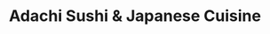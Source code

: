 ---
layout: place
title: "Adachi Sushi & Japanese Cuisine"
permalink: /michigan/birmingham/adachi-sushi-japanese-cuisine.html
stateAbbr: MI
stateName: Michigan
cityName: Birmingham
seo:
  name: "Adachi Sushi & Japanese Cuisine"
  type: Restaurant
  links: http://adachirestaurant.com/
description: "Looking for sushi in Birmingham, Michigan? Check out Adachi Sushi & Japanese Cuisine for a delightful Japanese dining experience. Enjoy a variety of sushi an..."
place_id: ChIJyyI93fLHJIgRjM4FluYqPT4
photos:
  - name: >-
      places/ChIJyyI93fLHJIgRjM4FluYqPT4/photos/AeeoHcIq84vqQYkDyAr85OjqLUsAWQ002jAhdKxLcrvB1JavG1nJHP9QZPx42_zT5t8dxO1crIIuyjhfr_YX7Q3IVWCHIxd3ykv4-hFMjJLfMC0SQ5UwdENNLlEx6DCiq3co6hmCm2xzMQelwDrhdMe2-HZwpONn3kcyIWU3kdnSTLs7mguJJg2cJKIhYc_Y2thguu9ieZ0XBOzEwr1mVgButDMl9RtO7ni8yk-JneVB0gDy7P8KlazsM6APhHNeorzqEz-5KKQ8MGdE-Xmej1EjPSePkchJlz6z_8ZsiYoe-16p5w
    widthPx: 2048
    heightPx: 1365
    authorAttributions:
      - displayName: Adachi Sushi & Japanese Cuisine
        uri: https://maps.google.com/maps/contrib/104189290024277124513
        photoUri: >-
          https://lh3.googleusercontent.com/a-/ALV-UjWLqG71Oki2TJmc-Qn0zrCJqRBjRdB8SYayRJCBUa3qk8dfzE76=s100-p-k-no-mo
    flagContentUri: >-
      https://www.google.com/local/imagery/report/?cb_client=maps_api_places.places_api&image_key=!1e10!2sAF1QipNnCmEUuestXkBT4_CODvy5-dIYH0GofYuePOZV&hl=en-US
    googleMapsUri: >-
      https://www.google.com/maps/place//data=!3m4!1e2!3m2!1sAF1QipNnCmEUuestXkBT4_CODvy5-dIYH0GofYuePOZV!2e10!4m2!3m1!1s0x8824c7f2dd3d22cb:0x3e3d2ae69605ce8c
  - name: >-
      places/ChIJyyI93fLHJIgRjM4FluYqPT4/photos/AeeoHcKYbfwgASXbMD2sFd3COqSNlxgYy0vJjJnY0b0ZMO9KT-6a6dzY01tYVBZOGAQk6jMdRz3kS_2yUvfpkTJ4z5u_-31Oczicn-SNCnp9haw59D3uiuQzcHueaoSzoNN6nRgTa5A_bGgxYk-hqKYcGZOWm0Qv0Nu2jD0TZwOgHXG7RZlycY0MumxSC9vhEjnC2c4-REua6UXTz7uk2BSFUWHAKQgg_6XUNYZ0cBv2xN9i5qPSSZdfvJtnc0lzJsFRHWa_I0f3mhnERXg3ZHe0aGo4AXGfY4dbl5CHj7y6zkVpvw
    widthPx: 1080
    heightPx: 607
    authorAttributions:
      - displayName: Adachi Sushi & Japanese Cuisine
        uri: https://maps.google.com/maps/contrib/104189290024277124513
        photoUri: >-
          https://lh3.googleusercontent.com/a-/ALV-UjWLqG71Oki2TJmc-Qn0zrCJqRBjRdB8SYayRJCBUa3qk8dfzE76=s100-p-k-no-mo
    flagContentUri: >-
      https://www.google.com/local/imagery/report/?cb_client=maps_api_places.places_api&image_key=!1e10!2sAF1QipNa_EQlypgP4NmLm7QQ42pEiqQrAPcQGpwVljWM&hl=en-US
    googleMapsUri: >-
      https://www.google.com/maps/place//data=!3m4!1e2!3m2!1sAF1QipNa_EQlypgP4NmLm7QQ42pEiqQrAPcQGpwVljWM!2e10!4m2!3m1!1s0x8824c7f2dd3d22cb:0x3e3d2ae69605ce8c
  - name: >-
      places/ChIJyyI93fLHJIgRjM4FluYqPT4/photos/AeeoHcJzEGx3ZqVf4pXkezwUosl2ScMm1pwz0oigbUlHTFpi2ABQLv5HWZcVtn1V6n5cst_Lr393Ftr_y1f8mnFstklKlmHVfbe77FQdUSt8jvV0IvByhtGBbS0aE0ZXV8TdAxfbtYRqJ-5oTHoHGYOMMR5dIqi7X5_L_yQSAm0E3oLc-NzNDPnAmtD_eydzD56AAvXFVme5yYUb0VXX5OzyK61A3oK7VGOtmyNhsCqmqU5j-VVJ-MWiVrsJj2xYFOauKR0CmWJbcllOEslmmG8F_Ib7W1UeHYB_Hm8X9tGkpNWFP_8pIkDBB4OP9i60LyNJnoe07xOIQvRCkfIbvTDXqJvciuAh8983DGRcqdU7NXQleBYdEUSwKauqVcNsL4ZrJltt9tlusv5pjUPVmmHJGk0APddVvYLFQ2J9ADL3OEtFzyA
    widthPx: 3024
    heightPx: 4032
    authorAttributions:
      - displayName: Tony Konja Artistic Outdoor#MeettheCEO#MeettheCHEF
        uri: https://maps.google.com/maps/contrib/117889923952247370211
        photoUri: >-
          https://lh3.googleusercontent.com/a-/ALV-UjX4pGxms3TBZf3LPr9GspZALn_D1Pw8dWQo1jlOKam2l7P58D93=s100-p-k-no-mo
    flagContentUri: >-
      https://www.google.com/local/imagery/report/?cb_client=maps_api_places.places_api&image_key=!1e10!2sCIHM0ogKEICAgMCIv-LDzgE&hl=en-US
    googleMapsUri: >-
      https://www.google.com/maps/place//data=!3m4!1e2!3m2!1sCIHM0ogKEICAgMCIv-LDzgE!2e10!4m2!3m1!1s0x8824c7f2dd3d22cb:0x3e3d2ae69605ce8c
  - name: >-
      places/ChIJyyI93fLHJIgRjM4FluYqPT4/photos/AeeoHcJ9-ta7i1aavDNmz05Uv7CgNk-5-NRd3IyIA6sUGm2Wp1IClbNv5FD8Udixazy_zkDuKzkhjYrP5Zy6_3jFkTL4DT9Zuzk4y0ogZcw6uWqFfMcrJ3dFaSop1woFdbOpI-TMhLd4WvSdZ3Y4Ab3EJF4H86NrNUIHulh5okSb8UBga-ozFciR6vQlT1Kagaxt2wH93LFn-dlAizjOSSrrCu3lR7bEmYE4J0Tpi0y7EUaaPmhBpVJQJAr4VCg-nZTxUWlkOzO3MkVpV5kZoY0MjfBUydTLdjvci0sxoiT1-ttXjbHa2olZzDdIDTTM5kdCx_zyuept08vdYTfCJhVV6Va39bHJrY775h9rSeOVcaUnobxuCNZqimdyQpgm8L3G4s5NPbxeBpegkT8TxcKwWBEj6HwjfKz7YDr1Fj-8ecDozLk
    widthPx: 4032
    heightPx: 3024
    authorAttributions:
      - displayName: Gavin West
        uri: https://maps.google.com/maps/contrib/111456142805703269274
        photoUri: >-
          https://lh3.googleusercontent.com/a/ACg8ocJDX_KOlA3oBXhMbK3OYMrVBZhL6usD6sMvzG9MzCJKrlxPAPPO=s100-p-k-no-mo
    flagContentUri: >-
      https://www.google.com/local/imagery/report/?cb_client=maps_api_places.places_api&image_key=!1e10!2sCIHM0ogKEICAgIDvs5m_pwE&hl=en-US
    googleMapsUri: >-
      https://www.google.com/maps/place//data=!3m4!1e2!3m2!1sCIHM0ogKEICAgIDvs5m_pwE!2e10!4m2!3m1!1s0x8824c7f2dd3d22cb:0x3e3d2ae69605ce8c
  - name: >-
      places/ChIJyyI93fLHJIgRjM4FluYqPT4/photos/AeeoHcLwMnRZ1FOYxTxQRbInN4w7UCJ6HxF27IyVqYNB_BoLjHiiqfteLPu2Zr-crV66eHYaPzg7jUJZwT-uz9U5cxt5OrDcql6mH0KAjsIe2cU5593byIeDXZFsjdg2iG0sSREJlrn_-5mj8-_1tILK-dYk_5xLtatW2q2hC-u2QU8XaVbekAy2cYYa5u5ORTdx4tfJbVd8PxJ8lGt06KH3daAx7a6g5UZipetLxJr73Cc2VrYmi3CgPcSIXMXVHxrEytC0w9xDOb99Yy7B2IPV4aU7dwlqYt-6MU8HQ4ykJQ_JAk5orG7bA2uBX79O4S4O20JTd1F0IgNjMycBBkf8KurrNLomdGaMEH1gUf8OoWBDA_9Vh9HOeWPX6XCH5T7qu4v-Mg3nYx6JB_BvWOYvFXYLS5Pe9W25k3wfA-wZeLja4w
    widthPx: 3000
    heightPx: 4000
    authorAttributions:
      - displayName: Ashwaq
        uri: https://maps.google.com/maps/contrib/114304702887440080307
        photoUri: >-
          https://lh3.googleusercontent.com/a-/ALV-UjXR9_iphuxsJDlTUO_LqFHw3g8UDXQTEJgzRHz7hiCGt2ywcKDo=s100-p-k-no-mo
    flagContentUri: >-
      https://www.google.com/local/imagery/report/?cb_client=maps_api_places.places_api&image_key=!1e10!2sCIHM0ogKEICAgIC11cy7Lw&hl=en-US
    googleMapsUri: >-
      https://www.google.com/maps/place//data=!3m4!1e2!3m2!1sCIHM0ogKEICAgIC11cy7Lw!2e10!4m2!3m1!1s0x8824c7f2dd3d22cb:0x3e3d2ae69605ce8c
  - name: >-
      places/ChIJyyI93fLHJIgRjM4FluYqPT4/photos/AeeoHcKvl28jTN5Df6PKWEX0SEZMKaPpzY3K2i1u8ikKhBW4L_OTyf2JlY_BJyu4QYqsG6PCmLd_5wFq6eX84xT4uhRj0CWWll9znSxSfMmufLPodEC8bGfLvX160S2pulb5SUU9NFHMqsf5oJdDt4UfblquvCz9IQm5J3BRqO-2UBcjOZ7903twYSOHuxYi1wV6IFdqV9d-mJAuFHLiBq5iCK3izWiqpTmF0-YolWzsarQ1d81k_uS5tx3_CmFJ5-xwPyLBJ0mjgpj0ZRUTDsDCBQa2brI01y-PmmXuy3nmELed-rotREsIoUSzoD-dZ2yABMYjbIJOeoKQWDKYe8sd2vpcUNJnhlcFV1840r8h7gvi1B3RlZysjCmvBZ1q-iVGHMAiipFu9sUrgqubAZpKuQQbGUfdBPT2cCVL3BVfw8I
    widthPx: 4000
    heightPx: 2252
    authorAttributions:
      - displayName: Richard Baker
        uri: https://maps.google.com/maps/contrib/111384943599326315163
        photoUri: >-
          https://lh3.googleusercontent.com/a-/ALV-UjVnE8E7UsTC3XbRHFoaC04ubs5Ik7DACN72-drwwCuYuw3lSl9U=s100-p-k-no-mo
    flagContentUri: >-
      https://www.google.com/local/imagery/report/?cb_client=maps_api_places.places_api&image_key=!1e10!2sCIHM0ogKEICAgMDwlqrjRQ&hl=en-US
    googleMapsUri: >-
      https://www.google.com/maps/place//data=!3m4!1e2!3m2!1sCIHM0ogKEICAgMDwlqrjRQ!2e10!4m2!3m1!1s0x8824c7f2dd3d22cb:0x3e3d2ae69605ce8c
  - name: >-
      places/ChIJyyI93fLHJIgRjM4FluYqPT4/photos/AeeoHcLN4kSrVejsTAO7nYhcbh36mFdNDm5eZgyjAsOr-uwQwPLYD6iNvQALweJYapw3J4ID9lKx9dDEJ3-5kYRU_8bFjxOckxznD_Fwm3wvXyWZOwJIuxgysBGMAn0Adv4kbk7PvVp8QflkVkOFmUwKK6nGsLP5Ql5RBrpxJ-vOZ2Rm9cSmgCd_GUDVMOsp2Onmiz31tZG71N0d9PtQ2yGrctJsZhK_FzuzEa8rB28tiw7aixIM0Y4ebvXVK3aHhUU-Xf4EtVgK04J6YqKqRQVMpXdtPY06a2rPIJauwFsWdG0xWwptmDKuDlNHR4dsnZt3iZFHeUU5RI5FuMlSTkvDQDox4DiXEEebtAHPAe3f4HUEC0Z5ccETOvCqB1jgv8QcpsngqrFCGFBTQ0PKSI7ZOM-ZKmaS2eSXyFEpv9ahKlR4kw
    widthPx: 3000
    heightPx: 4000
    authorAttributions:
      - displayName: Ashwaq
        uri: https://maps.google.com/maps/contrib/114304702887440080307
        photoUri: >-
          https://lh3.googleusercontent.com/a-/ALV-UjXR9_iphuxsJDlTUO_LqFHw3g8UDXQTEJgzRHz7hiCGt2ywcKDo=s100-p-k-no-mo
    flagContentUri: >-
      https://www.google.com/local/imagery/report/?cb_client=maps_api_places.places_api&image_key=!1e10!2sCIHM0ogKEICAgIC11cy7Hw&hl=en-US
    googleMapsUri: >-
      https://www.google.com/maps/place//data=!3m4!1e2!3m2!1sCIHM0ogKEICAgIC11cy7Hw!2e10!4m2!3m1!1s0x8824c7f2dd3d22cb:0x3e3d2ae69605ce8c
  - name: >-
      places/ChIJyyI93fLHJIgRjM4FluYqPT4/photos/AeeoHcJCvcYt0v7m_xK2lGurKX5Nqjp6pYSs8pO_XbwY_6U8EON1xPtzm_DxLPXTj2W8LSWAbkqZ61DMEMEbWvF7A8p-FI4edd-iT4gNFZ2Bowwtt70sf23bF2NYhOEJ9MPaIWq4wUCXgkSaEpQSjNzc3ve56YKCkpvNrJztPugrwfxmJ3veBkjRQDCdBtc1HJPn-qCmIMGGFn97hTV2aayRVvzy00Pt3eByYxCwrWoeUtaQzQ2mZIoD8DtH1E28x-h_oHo79ZkpCNo2EJpnautvsCgF1uWvJe_MqMi5UWVput-RX9NG9-EsTews6e4SP7LgbIjxUL1cdZEIRBa3qUQnnbBazY-a65QuOQFLOp5-QbhHiVxIiHyyHdlgJGYay4ykOhK7TImNbopdBiJLaDDeYXYVuO86LCzuUQKHkVQ62UhAqQ
    widthPx: 1079
    heightPx: 1285
    authorAttributions:
      - displayName: Linda Brazier
        uri: https://maps.google.com/maps/contrib/104055213020888286021
        photoUri: >-
          https://lh3.googleusercontent.com/a-/ALV-UjWbs-21tozf0Cl91hZEtTcgSYOKU-_76IyjVZksB22FDGjwyxlM=s100-p-k-no-mo
    flagContentUri: >-
      https://www.google.com/local/imagery/report/?cb_client=maps_api_places.places_api&image_key=!1e10!2sCIHM0ogKEICAgIDLz6ufWw&hl=en-US
    googleMapsUri: >-
      https://www.google.com/maps/place//data=!3m4!1e2!3m2!1sCIHM0ogKEICAgIDLz6ufWw!2e10!4m2!3m1!1s0x8824c7f2dd3d22cb:0x3e3d2ae69605ce8c
  - name: >-
      places/ChIJyyI93fLHJIgRjM4FluYqPT4/photos/AeeoHcKr6-dxPLNF7vxKkAduUnVpqsFBB3mZzN3E-JzAmmZ8ue-sQEng4gS3OjXD0ID-XtaEtov80AeLUyUz07L2VJtSlNUkyLAnKgBfA1yT0YI3zGgtngxixHzfCEK-6S20EIb728fiQpFXeIGu48Y1f5Pmu0tv7qRLS0_i52SlwmSma42ZlD-6IgBehzKpUhETVQrqLL8g-JEeHw8RCyoxbgUG0rP3W74DgROXnG8BivxAjpIfMYz5Ufw1tfoMYqxLRAz2k6Y6ji0EJZJnISEGXLtbwYA94AXwC-QEJM_feEHgjA
    widthPx: 1800
    heightPx: 2174
    authorAttributions:
      - displayName: Adachi Sushi & Japanese Cuisine
        uri: https://maps.google.com/maps/contrib/104189290024277124513
        photoUri: >-
          https://lh3.googleusercontent.com/a-/ALV-UjWLqG71Oki2TJmc-Qn0zrCJqRBjRdB8SYayRJCBUa3qk8dfzE76=s100-p-k-no-mo
    flagContentUri: >-
      https://www.google.com/local/imagery/report/?cb_client=maps_api_places.places_api&image_key=!1e10!2sAF1QipNCi0O0U8bfLh_lzuOniYycpuZ8tppZoITQPBt0&hl=en-US
    googleMapsUri: >-
      https://www.google.com/maps/place//data=!3m4!1e2!3m2!1sAF1QipNCi0O0U8bfLh_lzuOniYycpuZ8tppZoITQPBt0!2e10!4m2!3m1!1s0x8824c7f2dd3d22cb:0x3e3d2ae69605ce8c
  - name: >-
      places/ChIJyyI93fLHJIgRjM4FluYqPT4/photos/AeeoHcJECc3VQE50G2SMJvw8vYYhn9AEiky4L_db7v7N7qwFzBS38JWS43eZmJ1-IIPUEF2SSXFc0eNCz7H5mMga5J6XlsQ2FRtdTb5OV6Bqo2wodUptrCas7I7kolpTZ_e1eSz2YHke5RwdPM-aojGkRoi0w_UlWFBbME1KjCkY4P3bmgoWpXBX9tOaxQQT5rMcrH46RmDO4HUDSCtElqm4qI7A1RYzlU_qVa1o80NkEhdw_dd2c8Aoy9ZaupSn-tWpHh2cFbcTPfYe48kD-Ui85_GyYHvSIrCi4iFxoQfdO_TbgA2KzKorcxhN02YB_NL0yBWb4AZ4vx9hTsn5ou1xndPiLQ8lcP00nfrzvbBlnxdZ6dftPB2ZuNAYx3IjfZ5eq88su4Yi9zn1ztWpeNffQiAGaGhiUYbP5EFsfXfh8Ko4cg
    widthPx: 3024
    heightPx: 4032
    authorAttributions:
      - displayName: joe31400
        uri: https://maps.google.com/maps/contrib/100117793732373100595
        photoUri: >-
          https://lh3.googleusercontent.com/a-/ALV-UjUPZQqPnX5ecBHMtlwYB3cxNN07JhFPeck9rhNdhpvFsB7une-g=s100-p-k-no-mo
    flagContentUri: >-
      https://www.google.com/local/imagery/report/?cb_client=maps_api_places.places_api&image_key=!1e10!2sCIHM0ogKEICAgIDnuYyxJA&hl=en-US
    googleMapsUri: >-
      https://www.google.com/maps/place//data=!3m4!1e2!3m2!1sCIHM0ogKEICAgIDnuYyxJA!2e10!4m2!3m1!1s0x8824c7f2dd3d22cb:0x3e3d2ae69605ce8c
address: 325 S Old Woodward Ave, Birmingham, MI 48009, USA
street: 325 S Old Woodward Ave
city: Birmingham
state: MI
zip: '48009'
country: USA
neighborhood: null
latitude: '42.544900'
longitude: '-83.211907'
accessibility_options:
  wheelchairAccessibleParking: true
  wheelchairAccessibleEntrance: true
  wheelchairAccessibleRestroom: true
  wheelchairAccessibleSeating: true
business_status: OPERATIONAL
name: Adachi Sushi & Japanese Cuisine
google_maps_links:
  directionsUri: >-
    https://www.google.com/maps/dir//''/data=!4m7!4m6!1m1!4e2!1m2!1m1!1s0x8824c7f2dd3d22cb:0x3e3d2ae69605ce8c!3e0
  placeUri: https://maps.google.com/?cid=4484787973778689676
  writeAReviewUri: >-
    https://www.google.com/maps/place//data=!4m3!3m2!1s0x8824c7f2dd3d22cb:0x3e3d2ae69605ce8c!12e1
  reviewsUri: >-
    https://www.google.com/maps/place//data=!4m4!3m3!1s0x8824c7f2dd3d22cb:0x3e3d2ae69605ce8c!9m1!1b1
  photosUri: >-
    https://www.google.com/maps/place//data=!4m3!3m2!1s0x8824c7f2dd3d22cb:0x3e3d2ae69605ce8c!10e5
primary_type: Sushi Restaurant
opening_hours:
  regular: null
  current: null
secondary_opening_hours:
  regular:
    weekdayDescriptions: null
    type: null
  current:
    weekdayDescriptions: null
    type: null
phone: (248) 540-5900
price_level: PRICE_LEVEL_MODERATE
price_range: $50 &ndash; $100
rating: '4.4'
rating_count: 1133
website: http://adachirestaurant.com/
reviews: null
parking_options: null
payment_options: null
allow_dogs: null
curbside_pickup: null
delivery: null
dine_in: null
good_for_children: null
good_for_groups: null
good_for_sports: null
live_music: null
menu_for_children: null
outdoor_seating: null
reservable: null
restroom: null
serves_beer: null
serves_breakfast: null
serves_brunch: null
serves_cocktails: null
serves_coffee: null
serves_dinner: null
serves_dessert: null
serves_lunch: null
serves_vegetarian_food: null
serves_wine: null
takeout: null
summary: null

---